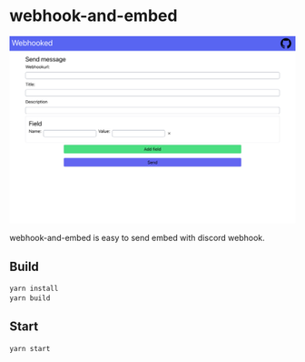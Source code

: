 # webhook-and-embed

![image](homepage.jpeg)

webhook-and-embed is easy to send embed with discord webhook.

## Build

```sh
yarn install
yarn build
```

## Start

```sh
yarn start
```
